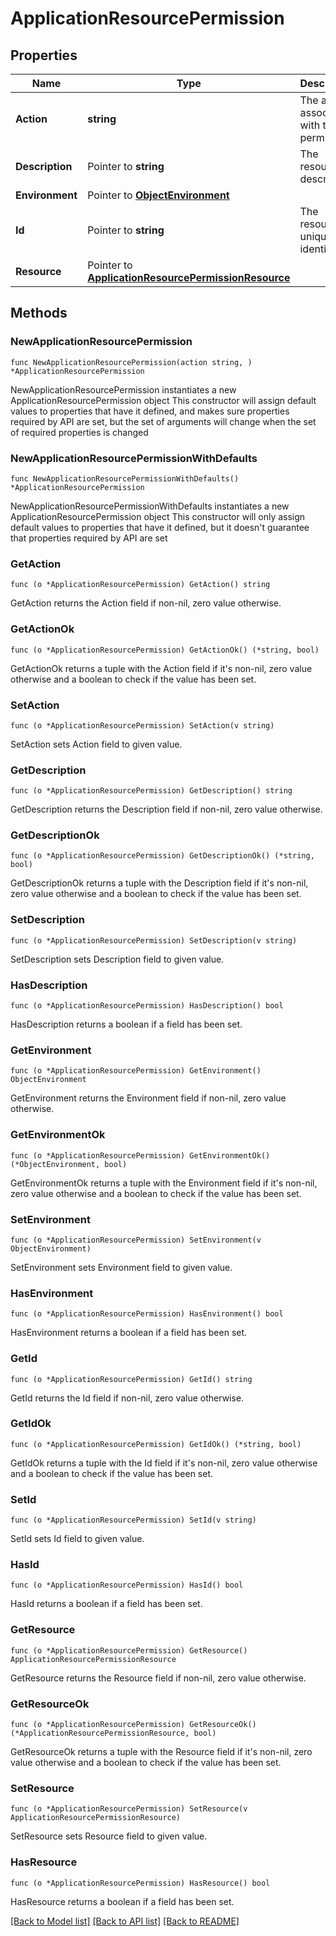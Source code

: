 # ApplicationResourcePermission

## Properties

Name | Type | Description | Notes
------------ | ------------- | ------------- | -------------
**Action** | **string** | The action associated with this permission. | 
**Description** | Pointer to **string** | The resource&#39;s description. | [optional] 
**Environment** | Pointer to [**ObjectEnvironment**](ObjectEnvironment.md) |  | [optional] 
**Id** | Pointer to **string** | The resource&#39;s unique identifier. | [optional] [readonly] 
**Resource** | Pointer to [**ApplicationResourcePermissionResource**](ApplicationResourcePermissionResource.md) |  | [optional] 

## Methods

### NewApplicationResourcePermission

`func NewApplicationResourcePermission(action string, ) *ApplicationResourcePermission`

NewApplicationResourcePermission instantiates a new ApplicationResourcePermission object
This constructor will assign default values to properties that have it defined,
and makes sure properties required by API are set, but the set of arguments
will change when the set of required properties is changed

### NewApplicationResourcePermissionWithDefaults

`func NewApplicationResourcePermissionWithDefaults() *ApplicationResourcePermission`

NewApplicationResourcePermissionWithDefaults instantiates a new ApplicationResourcePermission object
This constructor will only assign default values to properties that have it defined,
but it doesn't guarantee that properties required by API are set

### GetAction

`func (o *ApplicationResourcePermission) GetAction() string`

GetAction returns the Action field if non-nil, zero value otherwise.

### GetActionOk

`func (o *ApplicationResourcePermission) GetActionOk() (*string, bool)`

GetActionOk returns a tuple with the Action field if it's non-nil, zero value otherwise
and a boolean to check if the value has been set.

### SetAction

`func (o *ApplicationResourcePermission) SetAction(v string)`

SetAction sets Action field to given value.


### GetDescription

`func (o *ApplicationResourcePermission) GetDescription() string`

GetDescription returns the Description field if non-nil, zero value otherwise.

### GetDescriptionOk

`func (o *ApplicationResourcePermission) GetDescriptionOk() (*string, bool)`

GetDescriptionOk returns a tuple with the Description field if it's non-nil, zero value otherwise
and a boolean to check if the value has been set.

### SetDescription

`func (o *ApplicationResourcePermission) SetDescription(v string)`

SetDescription sets Description field to given value.

### HasDescription

`func (o *ApplicationResourcePermission) HasDescription() bool`

HasDescription returns a boolean if a field has been set.

### GetEnvironment

`func (o *ApplicationResourcePermission) GetEnvironment() ObjectEnvironment`

GetEnvironment returns the Environment field if non-nil, zero value otherwise.

### GetEnvironmentOk

`func (o *ApplicationResourcePermission) GetEnvironmentOk() (*ObjectEnvironment, bool)`

GetEnvironmentOk returns a tuple with the Environment field if it's non-nil, zero value otherwise
and a boolean to check if the value has been set.

### SetEnvironment

`func (o *ApplicationResourcePermission) SetEnvironment(v ObjectEnvironment)`

SetEnvironment sets Environment field to given value.

### HasEnvironment

`func (o *ApplicationResourcePermission) HasEnvironment() bool`

HasEnvironment returns a boolean if a field has been set.

### GetId

`func (o *ApplicationResourcePermission) GetId() string`

GetId returns the Id field if non-nil, zero value otherwise.

### GetIdOk

`func (o *ApplicationResourcePermission) GetIdOk() (*string, bool)`

GetIdOk returns a tuple with the Id field if it's non-nil, zero value otherwise
and a boolean to check if the value has been set.

### SetId

`func (o *ApplicationResourcePermission) SetId(v string)`

SetId sets Id field to given value.

### HasId

`func (o *ApplicationResourcePermission) HasId() bool`

HasId returns a boolean if a field has been set.

### GetResource

`func (o *ApplicationResourcePermission) GetResource() ApplicationResourcePermissionResource`

GetResource returns the Resource field if non-nil, zero value otherwise.

### GetResourceOk

`func (o *ApplicationResourcePermission) GetResourceOk() (*ApplicationResourcePermissionResource, bool)`

GetResourceOk returns a tuple with the Resource field if it's non-nil, zero value otherwise
and a boolean to check if the value has been set.

### SetResource

`func (o *ApplicationResourcePermission) SetResource(v ApplicationResourcePermissionResource)`

SetResource sets Resource field to given value.

### HasResource

`func (o *ApplicationResourcePermission) HasResource() bool`

HasResource returns a boolean if a field has been set.


[[Back to Model list]](../README.md#documentation-for-models) [[Back to API list]](../README.md#documentation-for-api-endpoints) [[Back to README]](../README.md)


